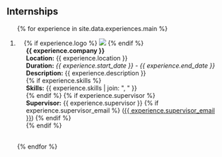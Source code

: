 ## Internships

<div class="publications">
<ol class="bibliography">

{% for experience in site.data.experiences.main %}

<li>
<div class="pub-row">
  <div class="col-sm-3 abbr" style="position: relative;padding-right: 15px;padding-left: 15px;">
    {% if experience.logo %} 
    <img src="{{ experience.logo }}" class="teaser img-fluid z-depth-1" style="width=100;height=40%">
    {% endif %}
  </div>
  <div class="col-sm-9" style="position: relative;padding-right: 15px;padding-left: 20px;">
      <div class="title"><strong>{{ experience.company }}</strong></div>
      <div class="author"><strong>Location:</strong> {{ experience.location }}</div>
      <div class="periodical"><strong>Duration:</strong> <em>{{ experience.start_date }} - {{ experience.end_date }}</em></div>
      <div class="description"><strong>Description:</strong> {{ experience.description }}</div>
      {% if experience.skills %}
      <div class="skills"><strong>Skills:</strong> {{ experience.skills | join: ", " }}</div>
      {% endif %}
      {% if experience.supervisor %}
      <div class="supervisor"><strong>Supervisor:</strong> {{ experience.supervisor }}
        {% if experience.supervisor_email %}
        (<a href="mailto:{{ experience.supervisor_email }}">{{ experience.supervisor_email }}</a>)
        {% endif %}
      </div>
      {% endif %}
  </div>
</div>
</li>
<br>

{% endfor %}

</ol>
</div>